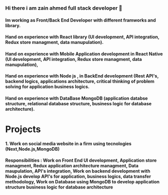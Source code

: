 ### Hi there i am zain ahmed full stack developer 👋
#### Im working as Front/Back End Developer with different framworks and library.
#### Hand on experience with React library (UI development, API integration, Redux store managment, data manupulation).
#### Hand on experience with Mobile Application development in React Native (UI development, API integration, Redux store managment, data manupulation),
#### Hand on experience with Node js , in BackEnd development (Rest API's, backend logics, applications architecture, critical thinking of problem solving for application business logics.
#### Hand on experience with DataBase MongoDB (application databse structure, relational database structure, business logic for database architecture).

# Projects
#### 1. Work on social media website in a firm using tecnologies (Next,Node.js,MongoDB) 
####  Responsibilities : Work on Front End UI development, Application store managment, Redux application architecture managment, Data maupulation, API's integration, Work on backend development with Node.js develop API's for application, business logics, data transfer methodology, Work on Database using MongoDB to develop application structure business logic for database architecture
<!--
**zainbinfurqan/zainbinfurqan** is a ✨ _special_ ✨ repository because its `README.md` (this file) appears on your GitHub profile.

Here are some ideas to get you started:

- 🔭 I’m currently working on ...
- 🌱 I’m currently learning ...
- 👯 I’m looking to collaborate on ...
- 🤔 I’m looking for help with ...
- 💬 Ask me about ...
- 📫 How to reach me: ...
- 😄 Pronouns: ...
- ⚡ Fun fact: ...
-->
